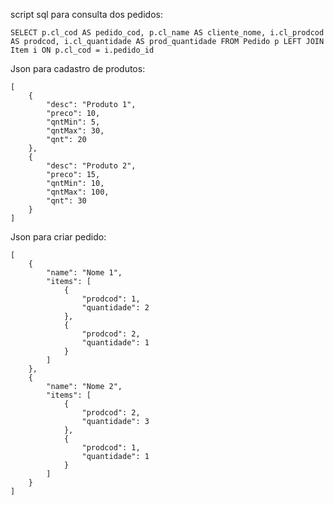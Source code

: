 script sql para consulta dos pedidos:

```SELECT p.cl_cod AS pedido_cod, p.cl_name AS cliente_nome, i.cl_prodcod AS prodcod, i.cl_quantidade AS prod_quantidade FROM Pedido p LEFT JOIN Item i ON p.cl_cod = i.pedido_id```

Json para cadastro de produtos:
```
[
    {
        "desc": "Produto 1",
        "preco": 10,
        "qntMin": 5,
        "qntMax": 30,
        "qnt": 20
    },
    {
        "desc": "Produto 2",
        "preco": 15,
        "qntMin": 10,
        "qntMax": 100,
        "qnt": 30
    }
]
```
Json para criar pedido:
```
[
    {
        "name": "Nome 1",
        "items": [
            {
                "prodcod": 1,
                "quantidade": 2
            },
            {
                "prodcod": 2,
                "quantidade": 1
            } 
        ]
    },
    {
        "name": "Nome 2",
        "items": [
            {
                "prodcod": 2,
                "quantidade": 3
            },
            {
                "prodcod": 1,
                "quantidade": 1
            }
        ]
    }
]
```
